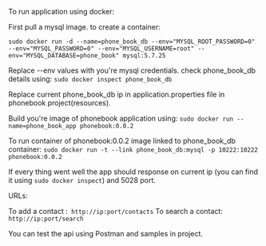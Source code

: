 To run application using docker:

First pull a mysql image. to create a container:

`sudo docker run -d --name=phone_book_db --env="MYSQL_ROOT_PASSWORD=0" --env="MYSQL_PASSWORD=0" --env="MYSQL_USERNAME=root" --env="MYSQL_DATABASE=phone_book" mysql:5.7.25`

Replace --env values with you're mysql credentials.
check phone_book_db details using:
`sudo docker inspect phone_book_db`

Replace current phone_book_db ip in application.properties file in phonebook project(resources).

Build you're image of phonebook application using:
`sudo docker run --name=phone_book_app phonebook:0.0.2`

To run container of phonebook:0.0.2 image linked to phone_book_db container:
`sudo docker run -t --link phone_book_db:mysql -p 10222:10222 phonebook:0.0.2`

If every thing went well the app should response on current ip (you can find it using `sudo docker inspect`) 
and 5028 port.

URLs:

To add a contact :` http://ip:port/contacts`
To search a contact:` http://ip:port/search`

You can test the api using Postman and samples in project.

